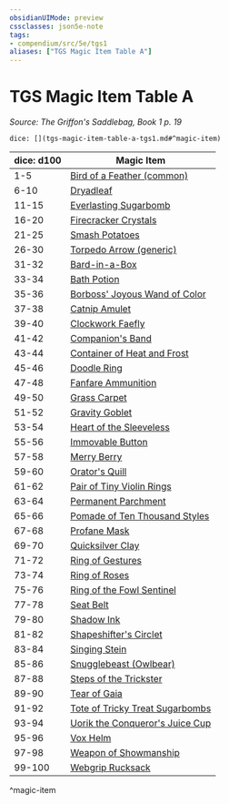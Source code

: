 ```yaml
---
obsidianUIMode: preview
cssclasses: json5e-note
tags:
- compendium/src/5e/tgs1
aliases: ["TGS Magic Item Table A"]
---
```

# TGS Magic Item Table A
*Source: The Griffon's Saddlebag, Book 1 p. 19* 

`dice: [](tgs-magic-item-table-a-tgs1.md#^magic-item)`

| dice: d100 | Magic Item |
|------------|------------|
| 1-5 | [Bird of a Feather (common)](compendium/items/bird-of-a-feather-common-tgs1.md) |
| 6-10 | [Dryadleaf](compendium/items/dryadleaf-tgs1.md) |
| 11-15 | [Everlasting Sugarbomb](compendium/items/everlasting-sugarbomb-tgs1.md) |
| 16-20 | [Firecracker Crystals](compendium/items/firecracker-crystals-tgs1.md) |
| 21-25 | [Smash Potatoes](compendium/items/smash-potatoes-tgs1.md) |
| 26-30 | [Torpedo Arrow (generic)](compendium/items/torpedo-arrow-generic-tgs1.md) |
| 31-32 | [Bard-in-a-Box](compendium/items/bard-in-a-box-tgs1.md) |
| 33-34 | [Bath Potion](compendium/items/bath-potion-tgs1.md) |
| 35-36 | [Borboss' Joyous Wand of Color](compendium/items/borboss-joyous-wand-of-color-tgs1.md) |
| 37-38 | [Catnip Amulet](compendium/items/catnip-amulet-tgs1.md) |
| 39-40 | [Clockwork Faefly](compendium/items/clockwork-faefly-tgs1.md) |
| 41-42 | [Companion's Band](compendium/items/companions-band-tgs1.md) |
| 43-44 | [Container of Heat and Frost](compendium/items/container-of-heat-and-frost-tgs1.md) |
| 45-46 | [Doodle Ring](compendium/items/doodle-ring-tgs1.md) |
| 47-48 | [Fanfare Ammunition](compendium/items/fanfare-ammunition-tgs1.md) |
| 49-50 | [Grass Carpet](compendium/items/grass-carpet-tgs1.md) |
| 51-52 | [Gravity Goblet](compendium/items/gravity-goblet-tgs1.md) |
| 53-54 | [Heart of the Sleeveless](compendium/items/heart-of-the-sleeveless-tgs1.md) |
| 55-56 | [Immovable Button](compendium/items/immovable-button-tgs1.md) |
| 57-58 | [Merry Berry](compendium/items/merry-berry-tgs1.md) |
| 59-60 | [Orator's Quill](compendium/items/orators-quill-tgs1.md) |
| 61-62 | [Pair of Tiny Violin Rings](compendium/items/pair-of-tiny-violin-rings-tgs1.md) |
| 63-64 | [Permanent Parchment](compendium/items/permanent-parchment-tgs1.md) |
| 65-66 | [Pomade of Ten Thousand Styles](compendium/items/pomade-of-ten-thousand-styles-tgs1.md) |
| 67-68 | [Profane Mask](compendium/items/profane-mask-tgs1.md) |
| 69-70 | [Quicksilver Clay](compendium/items/quicksilver-clay-tgs1.md) |
| 71-72 | [Ring of Gestures](compendium/items/ring-of-gestures-tgs1.md) |
| 73-74 | [Ring of Roses](compendium/items/ring-of-roses-tgs1.md) |
| 75-76 | [Ring of the Fowl Sentinel](compendium/items/ring-of-the-fowl-sentinel-tgs1.md) |
| 77-78 | [Seat Belt](compendium/items/seat-belt-tgs1.md) |
| 79-80 | [Shadow Ink](compendium/items/shadow-ink-tgs1.md) |
| 81-82 | [Shapeshifter's Circlet](compendium/items/shapeshifters-circlet-tgs1.md) |
| 83-84 | [Singing Stein](compendium/items/singing-stein-tgs1.md) |
| 85-86 | [Snugglebeast (Owlbear)](compendium/items/snugglebeast-owlbear-tgs1.md) |
| 87-88 | [Steps of the Trickster](compendium/items/steps-of-the-trickster-tgs1.md) |
| 89-90 | [Tear of Gaia](compendium/items/tear-of-gaia-tgs1.md) |
| 91-92 | [Tote of Tricky Treat Sugarbombs](compendium/items/tote-of-tricky-treat-sugarbombs-tgs1.md) |
| 93-94 | [Uorik the Conqueror's Juice Cup](compendium/items/uorik-the-conquerors-juice-cup-tgs1.md) |
| 95-96 | [Vox Helm](compendium/items/vox-helm-tgs1.md) |
| 97-98 | [Weapon of Showmanship](compendium/items/weapon-of-showmanship-tgs1.md) |
| 99-100 | [Webgrip Rucksack](compendium/items/webgrip-rucksack-tgs1.md) |
^magic-item